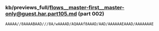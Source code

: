 ### kb/previews_full/flows__master-first__master-only@guest.har.part105.md (part 002)

```md
AAAAA//8AAAABAAD///8A/wAAAAD/AQAAAf8AAAD/AAD/AAAAAAEAAAD/AAAAAAAE
```

```
